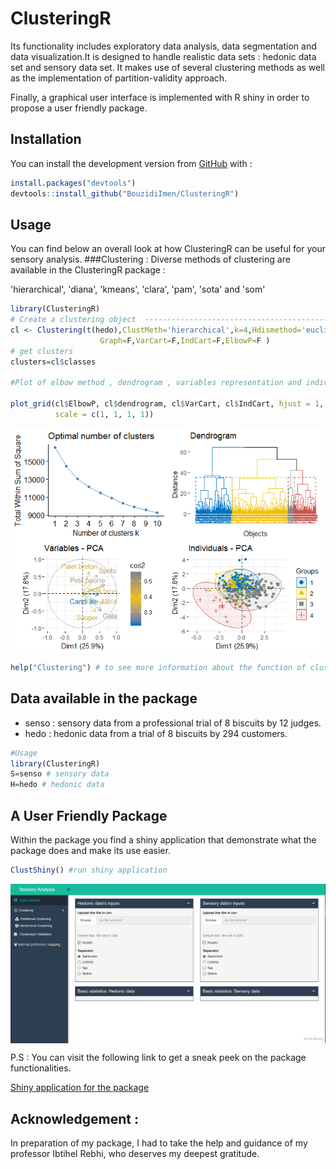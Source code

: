 
ClusteringR
===========

Its functionality includes exploratory data analysis, data segmentation and data visualization.It is designed to handle realistic data sets : hedonic data set and sensory data set. It makes use of several clustering methods as well as the implementation of partition-validity approach.

Finally, a graphical user interface is implemented with R shiny in order to propose a user friendly package.

Installation
------------

You can install the development version from [GitHub](https://github.com/) with :

``` r
install.packages("devtools")
devtools::install_github("BouzidiImen/ClusteringR")
```

Usage
-----

You can find below an overall look at how ClusteringR can be useful for your sensory analysis. \#\#\#Clustering : Diverse methods of clustering are available in the ClusteringR package :

'hierarchical', 'diana', 'kmeans', 'clara', 'pam', 'sota' and 'som'

``` r
library(ClusteringR)
# Create a clustering object  -------------------------------------------------
cl <- Clustering(t(hedo),ClustMeth='hierarchical',k=4,Hdismethod='euclidean',Hmethod="ward.D2",
                    Graph=F,VarCart=F,IndCart=F,ElbowP=F )
# get clusters
clusters=cl$classes

#Plot of elbow method , dendrogram , variables representation and individuals

plot_grid(cl$ElbowP, cl$dendrogram, cl$VarCart, cl$IndCart, hjust = 1, vjust = 1,
          scale = c(1, 1, 1, 1))
```

<img src="man/figures/Figures.png" align="center" />

``` r
help("Clustering") # to see more information about the function of clustering 
```

Data available in the package
-----------------------------

-   senso : sensory data from a professional trial of 8 biscuits by 12 judges.
-   hedo : hedonic data from a trial of 8 biscuits by 294 customers.

``` r
#Usage 
library(ClusteringR)
S=senso # sensory data 
H=hedo # hedonic data
```

A User Friendly Package
-----------------------

Within the package you find a shiny application that demonstrate what the package does and make its use easier.

``` r
ClustShiny() #run shiny application
```

<img src="man/figures/Shiny.PNG" align="center" />

P.S : You can visit the following link to get a sneak peek on the package functionalities.

[Shiny application for the package](https://imenbouzidi.shinyapps.io/InterfaceForThepackage/)

Acknowledgement :
-----------------

In preparation of my package, I had to take the help and guidance of my professor Ibtihel Rebhi, who deserves my deepest gratitude.
